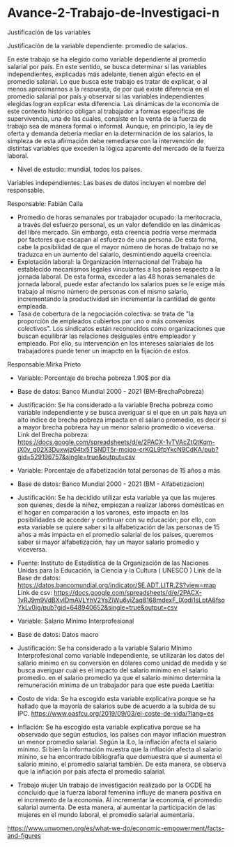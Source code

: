 # Avance-2-Trabajo-de-Investigaci-n


Justificación de las variables

Justificación de la variable dependiente: promedio de salarios. 

En este trabajo se ha elegido como variable dependiente al promedio salarial por país. En este sentido, se busca determinar si las variables independientes, explicadas más adelante, tienen algún efecto en el promedio salarial. Lo que busca este trabajo es tratar de explicar, o al menos aproximarnos a la respuesta, de por qué existe diferencia en el promedio salarial por país y observar si las variables independientes elegidas logran explicar esta diferencia. Las dinámicas de la economía de este contexto histórico obligan al trabajador a formas específicas de supervivencia, una de las cuales, consiste en la venta de la fuerza de trabajo sea de manera formal o informal. Aunque, en principio, la ley de oferta y demanda debería mediar en la determinación de los salarios, la simpleza de esta afirmación debe remediarse con la intervención de distintas variables que exceden la lógica aparente del mercado de la fuerza laboral. 

- Nivel de estudio: mundial, todos los países.

Variables independientes: Las bases de datos incluyen el nombre del responsable. 

Responsable: Fabián Calla

-	Promedio de horas semanales por trabajador ocupado: la meritocracia, a través del esfuerzo personal, es un valor defendido en las dinámicas del libre mercado. Sin embargo, esta creencia podría verse mermada por factores que escapan al esfuerzo de una persona. De esta forma, cabe la posibilidad de que el mayor número de horas de trabajo no se traduzca en un aumento del salario, desmintiendo aquella creencia.
-	Explotación laboral: la Organización Internacional del Trabajo ha establecido mecanismos legales vinculantes a los países respecto a la jornada laboral. De esta forma, exceder a las 48 horas semanales de jornada laboral, puede estar afectando los salarios pues se le exige más trabajo al mismo número de personas con el mismo salario, incrementando la productividad sin incrementar la cantidad de gente empleada. 
-	Tasa de cobertura de la negociación colectiva: se trata de "la proporción de empleados cubiertos por uno o más convenios colectivos". Los sindicatos están reconocidos como organizaciones que buscan equilibrar las relaciones desiguales entre empleador y empleado. Por ello, su intervención en los intereses salariales de los trabajadores puede tener un imapcto en la fijación de estos. 

Responsable:Mirka Prieto 

-	Variable: Porcentaje de brecha pobreza 1.90$ por día  
-	Base de datos: Banco Mundial 2000 - 2021 (BM-BrechaPobreza)
-	Justificación: Se ha considerado a la variable Brecha pobreza como variable independiente y se busca averiguar si el que en un país haya un alto indice de brecha pobreza impacta en el salario promedio, es decir si a mayor brecha pobreza hay un menor salario promedio o viceversa. 
Link del Brecha pobreza: https://docs.google.com/spreadsheets/d/e/2PACX-1vTVAcZtQtKqm-jX0v_g02X3Duxwjz04tx5TSNDT5r-mcjgo-crKQL9fpYkcN9CdKA/pub?gid=529196757&single=true&output=csv

- Variable: Porcentaje de alfabetización total personas de 15 años a más 
-	Base de datos: Banco Mundial 2000 - 2021 (BM - Alfabetizacion)
-	Justificación: Se ha decidido utilizar esta variable ya que las mujeres son quienes, desde la niñez,  empiezan a realizar labores domésticas en el hogar en comparación a los varones, esto impacta en las posibilidades de acceder y continuar con su educación; por ello, con esta variable se quiere saber si la alfabetización de las personas de 15 años a más impacta en el promedio salarial de los países, queremos saber si mayor alfabetización, hay un mayor salario promedio y viceversa. 
-	Fuente: Instituto de Estadística de la Organización de las Naciones Unidas para la Educación, la Ciencia y la Cultura ( UNESCO )
Link de la Base de datos: https://datos.bancomundial.org/indicator/SE.ADT.LITR.ZS?view=map 
Link de csv: https://docs.google.com/spreadsheets/d/e/2PACX-1vRJ9m9VdBXvIDmAVLYhV2YsZiWu6yiZaq8168mdexF_lXqdi1sLptA6fsoYkLv0ig/pub?gid=648940652&single=true&output=csv
- Variable: Salario Mínimo Interprofesional 
- Base de datos: Datos macro 
- Justificación: Se ha considerado a la variable Salario Mínimo Interprofesional como variable independiente, se utilizarán los datos del salario mínimo en su conversión en dólares como unidad de medida y se busca averiguar cuál es el impacto del salario mínimo en el salario promedio.
en el salario promedio ya que el salario mínimo determina la remuneración  mínima de un trabajador para que este pueda
Laetitia:

- Costo de vida: 
Se ha escogido esta variable explicativa porque se ha hallado que la mayoría de salarios sube de acuerdo a la subida de su IPC. 
https://www.oasfcu.org/2019/09/03/el-coste-de-vida/?lang=es


- Inflación: 
Se ha escogido esta variable explicativa porque se ha observado que según estudios, los países con mayor inflación muestran un menor promedio salarial. Según la ILo, la inflación afecta el salario mínimo. Si bien la información muestra que la inflación afecta al salario minino, se ha encontrado bibliografía que demuestra que si aumenta el salario minino, el promedio salarial también. De esta manera, se observa que la inflación por país afecta el promedio salarial.

- Trabajo mujer
Un trabajo de investigación realizado por la OCDE ha concluido que la fuerza laboral femenina influye de manera positiva en el incremento de la economía. Al incrementar la economía, el promedio salarial aumenta. De esta manera, al aumentar la participación de las mujeres en el mundo laboral,  el promedio salarial aumentaría.

https://www.unwomen.org/es/what-we-do/economic-empowerment/facts-and-figures
